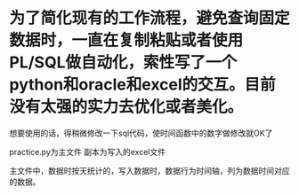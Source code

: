 # 为了简化现有的工作流程，避免查询固定数据时，一直在复制粘贴或者使用PL/SQL做自动化，索性写了一个python和oracle和excel的交互。目前没有太强的实力去优化或者美化。

想要使用的话，得稍微修改一下sql代码，使时间函数中的数字做修改就OK了

practice.py为主文件   副本为写入的excel文件

主文件中，数据时按天统计的，写入数据时，数据行为时间轴，列为数据时间对应的数据。
